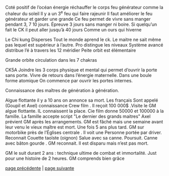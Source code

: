Coté positif de l’océan énergie réchauffer le corps feu générateur comme la chaleur du soleil 
Il y a un 3<sup>e</sup> feu qui faire rajeunir
Il faut améliorer le feu générateur et garder une grande 
Ce feu permet de vivre sans manger pendant 3, 7 10 jours.
Épreuve 3 jours sans manger ni boire.
Si quelqu’un fait le CK il peut aller jusqu’à 40 jours
Comme un ours qui hiverne

Le Chi kung Disperses
Tout le monde aprend le ck. Le maitre ne sait même pas lequel est supérieur à l’autre. Pro distingue les niveaux 
Système avancé distribue l’é à travers les 12 méridier
Peite orbit est élémentaire

Grande orbite circulation dans les 7 chakras

CK5A 
Joindre les 3 corps physique et mental qui permet d’ouvrir la porte sans porte. Vivre de retours dans l’énergie maternelle.
Dans une boule forme atomique 
On commence par ouvrir les portes internes.

Connaissance des maîtres de génération à génération. 

Algue flottante il y a 10 ans on annonce sa mort. Les français Sont appelé (Goupil et Axel) connaissance Crew film . Il reçoit 100 000$ .Visite le GM algue flottante. IL connaissent la place. Cie film donne 50000 et 100000 à la famille.  La famille accepte script "Le dernier des grands maitres" Axel prévient GM après les arrangements. 
GM est fâché mais une semaine avant leur venu le vieux maître est mort.
Une fois 5 ans plus tard. GM sur motorbike près de l’Églises centrale . Il voit une Personne portée par driver. Reconnait Couette taoïste (oignon) Salue avec sa canne.  Poursuit. Canne avec bâton gourde . GM reconnait. Il est disparu mais n’est pas mort.

GM le suit durant 2 ans : technique ultime de combat et immortalité. Just pour une histoire de 2 heures. GM comprends bien grâce

[page précédente](2024-02-25-02.md) | [page suivante](2024-02-25-04.md)